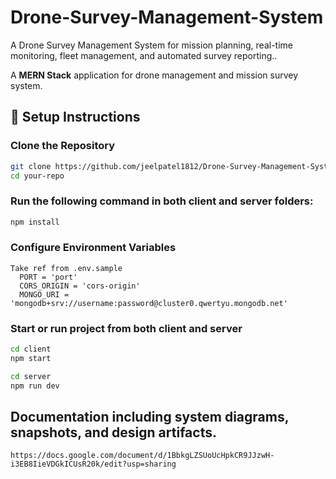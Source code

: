 # Drone-Survey-Management-System 
A Drone Survey Management System for mission planning, real-time monitoring, fleet management, and automated survey reporting..

A **MERN Stack** application for drone management and mission survey system.

## 🚀 Setup Instructions

### Clone the Repository  
```bash
git clone https://github.com/jeelpatel1812/Drone-Survey-Management-System.git
cd your-repo
```

### Run the following command in both client and server folders:

```bash
npm install
```
### Configure Environment Variables
```
Take ref from .env.sample
  PORT = 'port'
  CORS_ORIGIN = 'cors-origin'
  MONGO_URI = 'mongodb+srv://username:password@cluster0.qwertyu.mongodb.net'
```

### Start or run project from both client and server
```bash
cd client
npm start

cd server
npm run dev
```


## Documentation including system diagrams, snapshots, and design artifacts.
```
https://docs.google.com/document/d/1BbkgLZSUoUcHpkCR9JJzwH-i3EB8IieVDGkICUsR20k/edit?usp=sharing
```
